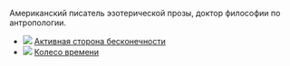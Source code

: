 ﻿Американский писатель эзотерической прозы, доктор философии по антропологии.

* ![](/books/sci_philosophy/Карлос%20Кастанеда/Активная%20сторона%20бесконечности.jpg) [Активная сторона бесконечности](/books/sci_philosophy/Карлос%20Кастанеда/Активная%20сторона%20бесконечности)
* ![](/books/sci_philosophy/Карлос%20Кастанеда/Колесо%20времени.jpg) [Колесо времени](/books/sci_philosophy/Карлос%20Кастанеда/Колесо%20времени)